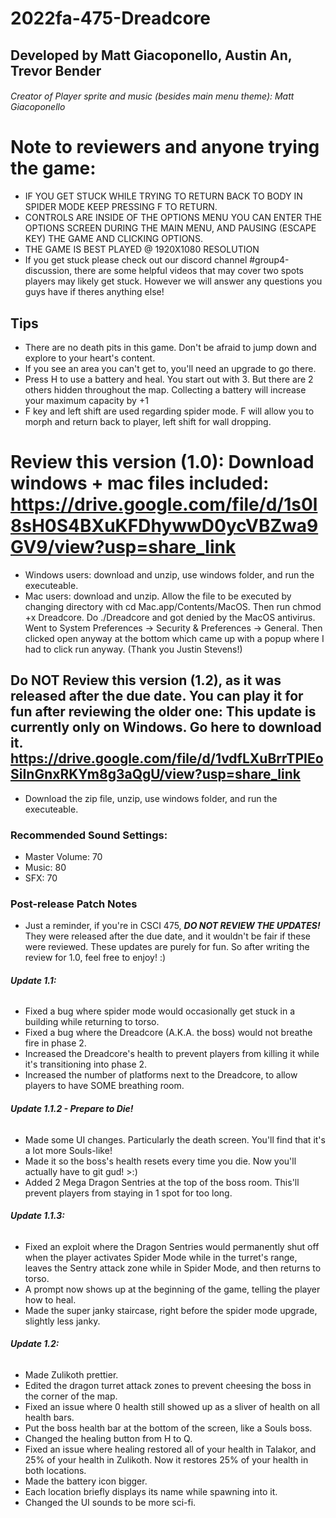 # 2022fa-475-Dreadcore


## Developed by Matt Giacoponello, Austin An, Trevor Bender

###### Creator of Player sprite and music (besides main menu theme): Matt Giacoponello

# Note to reviewers and anyone trying the game:
- IF YOU GET STUCK WHILE TRYING TO RETURN BACK TO BODY IN SPIDER MODE KEEP PRESSING F TO RETURN.
- CONTROLS ARE INSIDE OF THE OPTIONS MENU YOU CAN ENTER THE OPTIONS SCREEN DURING THE MAIN MENU, AND PAUSING (ESCAPE KEY) THE GAME AND CLICKING OPTIONS. 
- THE GAME IS BEST PLAYED @ 1920X1080 RESOLUTION
- If you get stuck please check out our discord channel #group4-discussion, there are some helpful videos that may cover two spots players may likely get stuck.  However we will answer any questions you guys have if theres anything else!

## Tips
- There are no death pits in this game. Don't be afraid to jump down and explore to your heart's content.
- If you see an area you can't get to, you'll need an upgrade to go there.
- Press H to use a battery and heal. You start out with 3. But there are 2 others hidden throughout the map. Collecting a battery will increase your maximum capacity by +1
- F key and left shift are used regarding spider mode. F will allow you to morph and return back to player, left shift for wall dropping.

# Review this version (1.0): Download windows + mac files included: https://drive.google.com/file/d/1s0l8sH0S4BXuKFDhywwD0ycVBZwa9GV9/view?usp=share_link
- Windows users: download and unzip, use windows folder, and run the executeable.
- Mac users: download and unzip. Allow the file to be executed by changing directory with cd Mac.app/Contents/MacOS. Then run chmod +x Dreadcore. Do ./Dreadcore and got denied by the MacOS antivirus. Went to System Preferences -> Security & Preferences -> General. Then clicked open anyway at the bottom which came up with a popup where I had to click run anyway. (Thank you Justin Stevens!)

## Do NOT Review this version (1.2), as it was released after the due date. You can play it for fun after reviewing the older one: This update is currently only on Windows. Go here to download it. https://drive.google.com/file/d/1vdfLXuBrrTPIEoSiInGnxRKYm8g3aQgU/view?usp=share_link
- Download the zip file, unzip, use windows folder, and run the executeable.

### Recommended Sound Settings:
- Master Volume: 70
- Music: 80
- SFX: 70

### Post-release Patch Notes
- Just a reminder, if you're in CSCI 475, _**DO NOT REVIEW THE UPDATES!**_ They were released after the due date, and it wouldn't be fair if these were reviewed. These updates are purely for fun. So after writing the review for 1.0, feel free to enjoy! :)

###### **Update 1.1:**
- Fixed a bug where spider mode would occasionally get stuck in a building while returning to torso.
- Fixed a bug where the Dreadcore (A.K.A. the boss) would not breathe fire in phase 2.
- Increased the Dreadcore's health to prevent players from killing it while it's transitioning into phase 2.
- Increased the number of platforms next to the Dreadcore, to allow players to have SOME breathing room.

###### **Update 1.1.2 - Prepare to Die!**
- Made some UI changes. Particularly the death screen. You'll find that it's a lot more Souls-like!
- Made it so the boss's health resets every time you die. Now you'll actually have to git gud! >:)
- Added 2 Mega Dragon Sentries at the top of the boss room. This'll prevent players from staying in 1 spot for too long.

###### **Update 1.1.3:**
- Fixed an exploit where the Dragon Sentries would permanently shut off when the player activates Spider Mode while in the turret's range, leaves the Sentry attack zone while in Spider Mode, and then returns to torso.
- A prompt now shows up at the beginning of the game, telling the player how to heal.
- Made the super janky staircase, right before the spider mode upgrade, slightly less janky.

###### **Update 1.2:**
- Made Zulikoth prettier.
- Edited the dragon turret attack zones to prevent cheesing the boss in the corner of the map.
- Fixed an issue where 0 health still showed up as a sliver of health on all health bars.
- Put the boss health bar at the bottom of the screen, like a Souls boss.
- Changed the healing button from H to Q.
- Fixed an issue where healing restored all of your health in Talakor, and 25% of your health in Zulikoth. Now it restores 25% of your health in both locations. 
- Made the battery icon bigger.
- Each location briefly displays its name while spawning into it.
- Changed the UI sounds to be more sci-fi.
